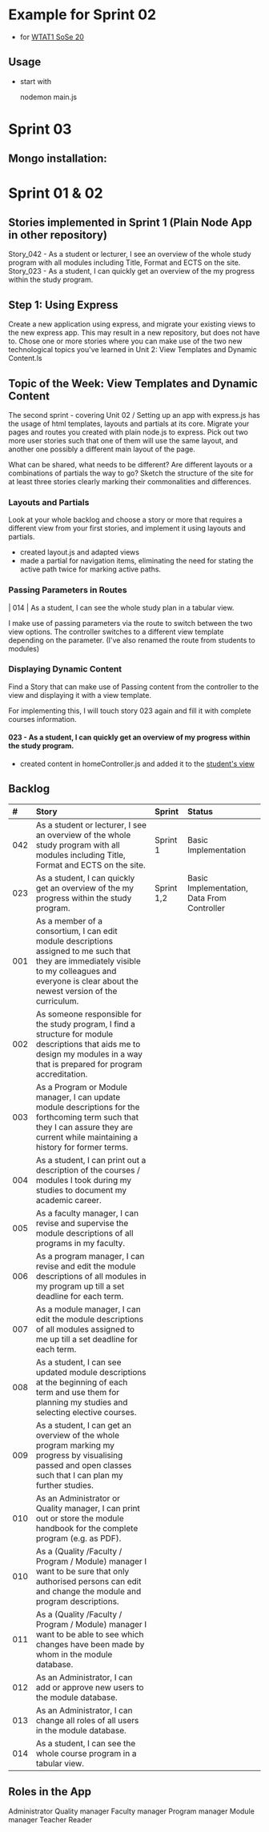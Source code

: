 # Example for Sprint 02

* for [WTAT1 SoSe 20](https://bkleinen.github.io/classes/ss2020/wtat1/topics/topic-04-first-express-app/)

## Usage

* start with

    nodemon main.js
# Sprint 03

## Mongo installation: 


# Sprint 01 & 02

## Stories implemented in Sprint 1 (Plain Node App in other repository)

Story_042 - As a student or lecturer, I see an overview of the whole study program with all modules including Title, Format and ECTS on the site.
Story_023 - As a student, I can quickly get an overview of the my progress within the study program.


## Step 1: Using Express

Create a new application using express, and migrate your existing views to the new express app. This may result in a new repository, but does not have to.
Chose one or more stories where you can make use of the two new technological topics you've learned in Unit 2: View Templates and Dynamic Content.ls

## Topic of the Week: View Templates and Dynamic Content


The second sprint - covering Unit 02 / Setting up an app with express.js
has the usage of html templates, layouts and partials at its core.
Migrate your pages and routes you created with plain node.js to express.
Pick out two more user stories such that one of them will use the same layout,
and another one possibly a different main layout of the page.


What can be shared, what needs to be different? Are different layouts or a combinations of partials the way to go?
Sketch the structure of the site for at least three stories clearly marking their
commonalities and differences.

### Layouts and Partials

Look at your whole backlog and choose a story or more that requires a different view from your first stories, and 
implement it using layouts and partials.

- created layout.js and adapted views
- made a partial for navigation items, eliminating the need for stating the active path twice for marking active paths.

### Passing Parameters in Routes

| 014 | As a student, I can see the whole study plan in a tabular view. 

I make use of passing parameters via the route to switch between the two view options. The controller switches to 
a different view template depending on the parameter.
(I've also renamed the route from students to modules)


### Displaying Dynamic Content

Find a Story that can make use of Passing content from the controller to the view and displaying it with a view template.

For implementing this, I will touch story 023 again and fill it with complete courses information.

#### 023 - As a student, I can quickly get an overview of my progress within the study program. 
                                                                                                            
- created content in homeController.js and added it to the [student's view](http://localhost:3002/students) 

## Backlog

| #   | Story                                                                                                                                                                                                | Sprint   | Status               |
|:----|:-----------------------------------------------------------------------------------------------------------------------------------------------------------------------------------------------------|:---------|:---------------------|
| 042 | As a student or lecturer, I see an overview of the whole study program with all modules including Title, Format and ECTS on the site.                                                                | Sprint 1 | Basic Implementation |
| 023 | As a student, I can quickly get an overview of the my progress within the study program.                                                                                                             | Sprint 1,2 | Basic Implementation, Data From Controller|
| 001 | As a member of a consortium, I can edit module descriptions assigned to me such that they are immediately visible to my colleagues and everyone is clear about the newest version of the curriculum. |          |                      |
| 002 | As someone responsible for the study program, I find a structure for module descriptions that aids me to design my modules in a way that is prepared for program accreditation.                      |          |                      |
| 003 | As a Program or Module manager, I can update module descriptions for the forthcoming term such that they I can assure they are current while maintaining a history for former terms.                 |          |                      |
| 004 | As a student, I can print out a description of the courses / modules I took during my studies to document my academic career.                                                                        |          |                      |
| 005 | As a faculty manager, I can revise and supervise the module descriptions of all programs in my faculty.                                                                                              |          |                      |
| 006 | As a program manager, I can revise and edit the module descriptions of all modules in my program up till a set deadline for each term.                                                               |          |                      |
| 007 | As a module manager, I can edit the module descriptions of all modules assigned to me up till a set deadline for each term.                                                                          |          |                      |
| 008 | As a student, I can see updated module descriptions at the beginning of each term and use them for planning my studies and selecting elective courses.                                               |          |                      |
| 009 | As a student, I can get an overview of the whole program marking my progress by visualising passed and open classes such that I can plan my further studies.                                         |          |                      |
| 010 | As an Administrator or Quality manager, I can print out or store the module handbook for the complete program (e.g. as PDF).                                                                         |          |                      |
| 010 | As a (Quality /Faculty  / Program / Module) manager I want to be sure that only authorised persons can edit and change the module and program descriptions.                                          |          |                      |
| 011 | As a (Quality /Faculty  / Program / Module) manager I want to be able to see which changes have been made by whom in the module database.                                                            |          |                      |
| 012 | As an Administrator, I can add or approve new users to the module database.                                                                                                                          |          |                      |
| 013 | As an Administrator, I can change all roles of all users in the module database.
| 014 | As a student, I can see the whole course program in a tabular view.                                                                                                                    |          |                      |

## Roles in the App

Administrator
Quality manager
Faculty manager
Program manager
Module manager
Teacher
Reader

